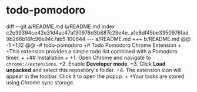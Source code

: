 # todo-pomodoro
diff --git a/README.md b/README.md
index c2e39394ce42e31d4ac47af30976d3b887c29e4e..a1e8df45be3350976fad9b266b18fc96e94c7ab5 100644
--- a/README.md
+++ b/README.md
@@ -1 +1,12 @@
-# todo-pomodoro
+# Todo Pomodoro Chrome Extension
+
+This extension provides a simple todo list combined with a Pomodoro timer.
+
+## Installation
+
+1. Open Chrome and navigate to `chrome://extensions`.
+2. Enable **Developer mode**.
+3. Click **Load unpacked** and select this repository's folder.
+4. The extension icon will appear in the toolbar. Click it to open the popup.
+
+Your tasks are stored using Chrome sync storage.
